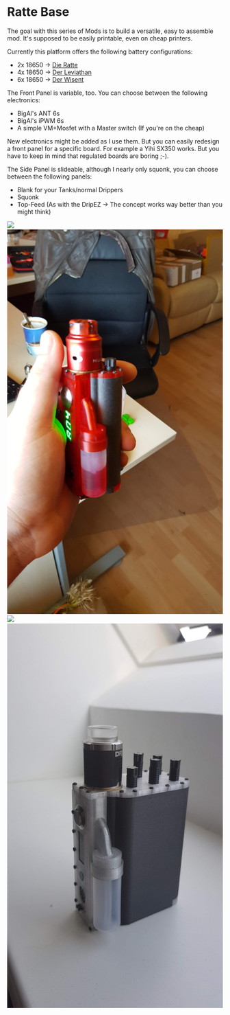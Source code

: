 # Ratte Base
The goal with this series of Mods is to build a versatile, easy to assemble mod. It's supposed to be easily printable, even on cheap printers.

Currently this platform offers the following battery configurations:
- 2x 18650 -> [Die Ratte](https://github.com/johannes-otto/Librecig/blob/master/Ratte%20and%20Variations/Ratte/Readme.md)
- 4x 18650 -> [Der Leviathan](https://github.com/johannes-otto/Librecig/blob/master/Ratte%20and%20Variations/Leviatan/Readme.md)
- 6x 18650 ->  [Der Wisent](https://github.com/johannes-otto/Librecig/blob/master/Ratte%20and%20Variations/Wisent/Readme.md)

The Front Panel is variable, too. You can choose between the following electronics:
- BigAl's ANT 6s
- BigAl's iPWM 6s
- A simple VM+Mosfet with a Master switch (If you're on the cheap)

New electronics might be added as I use them. But you can easily redesign a front panel for a specific board. For example a Yihi SX350 works. But you have to keep in mind that regulated boards are boring ;-).

The Side Panel is slideable, although I nearly only squonk, you can choose between the following panels:
- Blank for your Tanks/normal Drippers
- Squonk
- Top-Feed (As with the DripEZ -> The concept works way better than you might think)

![](https://github.com/johannes-otto/Librecig/blob/master/Ratte%20and%20Variations/images/Leviathan%20Squonk.png)
![](https://github.com/johannes-otto/Librecig/blob/master/Ratte%20and%20Variations/images/Ratte%20Squonk%20iPWM.png)
![](https://github.com/johannes-otto/Librecig/blob/master/Ratte%20and%20Variations/images/Ratte%20Top%20Feed%20Mosfet.png)
![](https://github.com/johannes-otto/Librecig/blob/master/Ratte%20and%20Variations/images/Wisent%20Squonk%20ANT.png)
